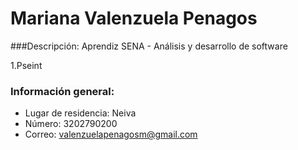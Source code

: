 # Mariana Valenzuela Penagos

###Descripción: Aprendiz SENA - Análisis y desarrollo de software

1.Pseint

### Información general:
- Lugar de residencia: Neiva
- Número: 3202790200
- Correo: valenzuelapenagosm@gmail.com
